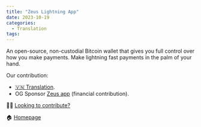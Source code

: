 ```yaml
---
title: "Zeus Lightning App"
date: 2023-10-19
categories:
  - Translation
tags:
---
```


An open-source, non-custodial Bitcoin wallet that gives you full control over how you make payments. Make lightning fast payments in the palm of your hand.

Our contribution:

- [🇻🇳 Translation](https://github.com/ZeusLN/zeus/blob/master/locales/vi.json).
- OG Sponsor [Zeus app](https://zeusln.app/about) (financial contribution).

🧑‍💻 [Looking to contribute?](https://github.com/ZeusLN/zeus)

🏠 [Homepage](https://zeusln.app)